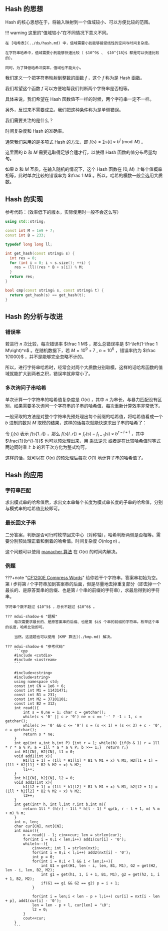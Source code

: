 ## Hash 的思想

Hash 的核心思想在于，将输入映射到一个值域较小、可以方便比较的范围。

!!! warning
    这里的“值域较小”在不同情况下意义不同。
    
    在 [哈希表](../ds/hash.md) 中，值域需要小到能够接受线性的空间与时间复杂度。
    
    在字符串哈希中，值域需要小到能够快速比较（ $10^9$ 、 $10^{18}$ 都是可以快速比较的）。
    
    同时，为了降低哈希冲突率，值域也不能太小。

我们定义一个把字符串映射到整数的函数 $f$ ，这个 $f$ 称为是 Hash 函数。

我们希望这个函数 $f$ 可以方便地帮我们判断两个字符串是否相等。

具体来说，我们希望在 Hash 函数值不一样的时候，两个字符串一定不一样。

另外，反过来不需要成立。我们把这种条件称为是单侧错误。

我们需要关注的是什么？

时间复杂度和 Hash 的准确率。

通常我们采用的是多项式 Hash 的方法，即 $f(s) = \sum s[i] \times b^i \pmod M$ 。

这里面的 $b$ 和 $M$ 需要选取得足够合适才行，以使得 Hash 函数的值分布尽量均匀。

如果 $b$ 和 $M$ 互质，在输入随机的情况下，这个 Hash 函数在 $[0,M)$ 上每个值概率相等，此时单次比较的错误率为 $\frac 1 M$ 。所以，哈希的模数一般会选用大质数。

## Hash 的实现

参考代码：（效率低下的版本，实际使用时一般不会这么写）

```cpp
using std::string;

const int M = 1e9 + 7;
const int B = 233;

typedef long long ll;

int get_hash(const string& s) {
  int res = 0;
  for (int i = 0; i < s.size(); ++i) {
    res = (ll)(res * B + s[i]) % M;
  }
  return res;
}

bool cmp(const string& s, const string& t) {
  return get_hash(s) == get_hash(t);
}
```

## Hash 的分析与改进

### 错误率

若进行 $n$ 次比较，每次错误率 $\frac 1 M$ ，那么总错误率是 $1-\left(1-\frac 1 M\right)^n$ 。在随机数据下，若 $M=10^9 + 7$ , $n=10^6$ ，错误率约为 $\frac 1{1000}$ ，并不是能够完全忽略不计的。

所以，进行字符串哈希时，经常会对两个大质数分别取模，这样的话哈希函数的值域就能扩大到两者之积，错误率就非常小了。

### 多次询问子串哈希

单次计算一个字符串的哈希值复杂度是 $O(n)$ ，其中 $n$ 为串长，与暴力匹配没有区别，如果需要多次询问一个字符串的子串的哈希值，每次重新计算效率非常低下。

一般采取的方法是对整个字符串先预处理出每个前缀的哈希值，将哈希值看成一个 $b$ 进制的数对 $M$ 取模的结果，这样的话每次就能快速求出子串的哈希了：

令 $f_i(s)$ 表示 $f(s[1..i])$ ，那么 $f(s[l..r])=f_r(s)-f_{l-1}(s) \times b^{r-l+1}$ ，其中 $\frac{1}{b^{l-1}}$ 也可以预处理出来，用 [乘法逆元](../math/inverse.md) 或者是在比较哈希值时等式两边同时乘上 $b$ 的若干次方化为整式均可。

这样的话，就可以在 $O(n)$ 的预处理后每次 $O(1)$ 地计算子串的哈希值了。

## Hash 的应用

### 字符串匹配

求出模式串的哈希值后，求出文本串每个长度为模式串长度的子串的哈希值，分别与模式串的哈希值比较即可。

### 最长回文子串

二分答案，判断是否可行时枚举回文中心（对称轴），哈希判断两侧是否相等。需要分别预处理正着和倒着的哈希值。时间复杂度 $O(n\log n)$ 。

这个问题可以使用 [manacher 算法](./manacher.md) 在 $O(n)$ 的时间内解决。

### 例题

???+note "[CF1200E Compress Words](http://codeforces.com/contest/1200/problem/E)"
    给你若干个字符串，答案串初始为空。第 $i$ 步将第 $i$ 个字符串加到答案串的后面，但是尽量地去掉重复部分（即去掉一个最长的、是原答案串的后缀、也是第 $i$ 个串的前缀的字符串），求最后得到的字符串。
    
    字符串个数不超过 $10^5$ ，总长不超过 $10^6$ 。
    
    ??? mdui-shadow-6 "题解"
        每次需要求最长的、是原答案串的后缀、也是第 $i$ 个串的前缀的字符串。枚举这个串的长度，哈希比较即可。
        
        当然，这道题也可以使用 [KMP 算法](./kmp.md) 解决。
    
    ??? mdui-shadow-6 "参考代码"
        ```cpp
        #include <cstdio>
        #include <iostream>
        ```

    	#include<cstring>
    	#include<string>
    	using namespace std;
    	const int CN = 1e6 + 6;
    	const int M1 = 11431471;
    	const int B1 = 231;
    	const int M2 = 37101101;
    	const int B2 = 312;
    	int read(){
    	    int s = 0,ne = 1; char c = getchar();
    	    while(c < '0' || c > '9') ne = c == '-' ? -1 : 1, c = getchar();
    	    while(c >= '0' && c <= '9') s = (s << 1) + (s << 3) + c - '0', c = getchar();
    	    return s * ne;
    	}
    	int qp(int a,int b,int P) {int r = 1; while(b) {if(b & 1) r = 1ll * r * a % P; a = 1ll * a * a % P; b >>= 1;}  return r;}
    	int H1[CN], H2[CN], l1 = 0;
    	void add1(int x){
    	    H1[l1 + 1] = (1ll * H1[l1] * B1 % M1 + x) % M1, H2[l1 + 1] = (1ll * H2[l1] * B2 % M2 + x) % M2;
    	    l1++;
    	}
    	int h1[CN], h2[CN], l2 = 0;
    	void add2(int x){
    	    h1[l2 + 1] = (1ll * h1[l2] * B1 % M1 + x) % M1, h2[l2 + 1] = (1ll * h2[l2] * B2 % M2 + x) % M2;
    	    l2++;
    	}
    	int get(int* h, int l,int r,int b,int m){
    	    return 1ll * (h[r] - 1ll * h[l - 1] * qp(b, r - l + 1, m) % m + m) % m;
    	}
    	int n, len;
    	char cur[CN], nxt[CN];
    	int main(){
    	    n = read() - 1; cin>>cur; len = strlen(cur);
    	    for(int i = 0;i < len;i++) add1(cur[i] - '0');
    	    while(n--){
    	        cin>>nxt; int l = strlen(nxt);
    	        for(int i = 0;i < l;i++) add2(nxt[i] - '0');
    	        int p = 0;
    	        for(int i = 0;i < l && i < len;i++){
    	            int G1 = get(H1, len - i, len, B1, M1), G2 = get(H2, len - i, len, B2, M2);
    	            int g1 = get(h1, 1, i + 1, B1, M1), g2 = get(h2, 1, i + 1, B2, M2);
    	            if(G1 == g1 && G2 == g2) p = i + 1;
    	        }
    	
    	        for(int i = len;i < len - p + l;i++) cur[i] = nxt[i - len + p], add1(cur[i] - '0');
    	        len = len - p + l, cur[len] = '\0';
    	        l2 = 0;
    	    }
    	    cout<<cur;
    	}
        ```
